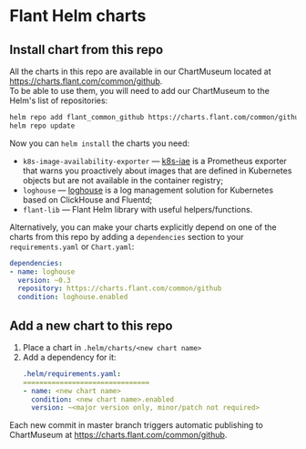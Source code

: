 # Flant Helm charts

## Install chart from this repo

All the charts in this repo are available in our ChartMuseum located at https://charts.flant.com/common/github. \
To be able to use them, you will need to add our ChartMuseum to the Helm's list of repositories:

```bash
helm repo add flant_common_github https://charts.flant.com/common/github
helm repo update
```

Now you can `helm install` the charts you need:

* `k8s-image-availability-exporter` — [k8s-iae](https://github.com/flant/k8s-image-availability-exporter) is a Prometheus exporter that warns you proactively about images that are defined in Kubernetes objects but are not available in the container registry;
* `loghouse` — [loghouse](https://github.com/flant/loghouse) is a log management solution for Kubernetes based on ClickHouse and Fluentd;
* `flant-lib` — Flant Helm library with useful helpers/functions.

Alternatively, you can make your charts explicitly depend on one of the charts from this repo by adding a `dependencies` section to your `requirements.yaml` or `Chart.yaml`:

```yaml
dependencies:
- name: loghouse
  version: ~0.3
  repository: https://charts.flant.com/common/github
  condition: loghouse.enabled
```

## Add a new chart to this repo

1. Place a chart in `.helm/charts/<new chart name>`
2. Add a dependency for it:
    ```yaml
    .helm/requirements.yaml:
    ===============================
    - name: <new chart name>
      condition: <new chart name>.enabled
      version: ~<major version only, minor/patch not required>
    ```

Each new commit in master branch triggers automatic publishing to ChartMuseum at https://charts.flant.com/common/github.

